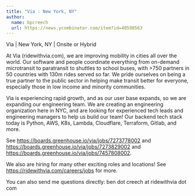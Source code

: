 ```yaml
---
title: "Via : New York, NY"
author:
  name: bpcreech
  url: https://news.ycombinator.com/item?id=40598563
---
```

Via | New York, NY | Onsite or Hybrid

At Via (ridewithvia.com), we are improving mobility in cities all over the world. Our software and people coordinate everything from on-demand microtransit to paratransit to shuttles to school buses, with &gt;750 partners in 50 countries with 130m rides served so far. We pride ourselves on being a true partner to the public sector in helping make transit better for everyone, especially those in low income and minority communities.

Via is experiencing rapid growth, and as our user base expands, so we are expanding our engineering team. We are creating an engineering organization here in NYC, and are looking for experienced tech leads and engineering managers to help us build our team! Our backend tech stack today is Python, AWS, K8s, Lambda, Cloudflare, Terraform, Gitlab, and more.

See <a href="https:&#x2F;&#x2F;boards.greenhouse.io&#x2F;via&#x2F;jobs&#x2F;7273778002" rel="nofollow">https:&#x2F;&#x2F;boards.greenhouse.io&#x2F;via&#x2F;jobs&#x2F;7273778002</a> and
<a href="https:&#x2F;&#x2F;boards.greenhouse.io&#x2F;via&#x2F;jobs&#x2F;7273829002" rel="nofollow">https:&#x2F;&#x2F;boards.greenhouse.io&#x2F;via&#x2F;jobs&#x2F;7273829002</a> and <a href="https:&#x2F;&#x2F;boards.greenhouse.io&#x2F;via&#x2F;jobs&#x2F;7457808002" rel="nofollow">https:&#x2F;&#x2F;boards.greenhouse.io&#x2F;via&#x2F;jobs&#x2F;7457808002</a>.

We also are hiring for many other exciting roles and locations! See <a href="https:&#x2F;&#x2F;ridewithvia.com&#x2F;careers&#x2F;jobs" rel="nofollow">https:&#x2F;&#x2F;ridewithvia.com&#x2F;careers&#x2F;jobs</a> for more.

You can also send me questions directly: ben dot creech at ridewithvia dot com
